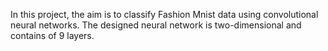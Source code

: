 In this project, the aim is to classify Fashion Mnist data using convolutional neural networks. The designed neural network is two-dimensional and contains of 9 layers.
